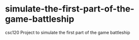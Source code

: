 # simulate-the-first-part-of-the-game-battleship
csc120 Project to simulate the first part of the game battleship
